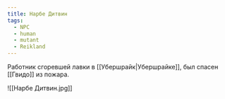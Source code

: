 ```yaml
---
title: Нарбе Дитвин
tags:
  - NPC
  - human
  - mutant
  - Reikland
---
```

Работник сгоревшей лавки в [[Убершрайк|Убершрайке]], был спасен [[Гвидо]] из пожара.

![[Нарбе Дитвин.jpg]]